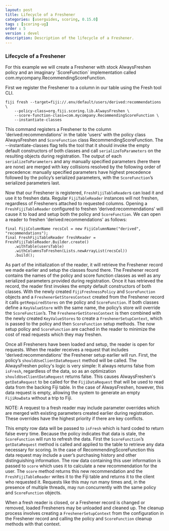 ```yaml
---
layout: post
title: Lifecycle of a Freshener
categories: [userguides, scoring, 0.15.0]
tags : [scoring-ug]
order : 5
version : devel
description: Description of the lifecycle of a Freshener.
---
```


<h3 style="margin-top:0px;padding-top:10px;"> Lifecycle of a Freshener </h3>
For this example we will create a Freshener with stock AlwaysFreshen policy and an imaginary `ScoreFunction` implementation called com.mycompany.RecommendingScoreFunction.

First we register the Freshener to a column in our table using the Fresh tool CLI.

    fiji fresh --target=fiji://.env/default/users/derived:recommendations \
        --policy-class=org.fiji.scoring.lib.AlwaysFreshen \
        --score-function-class=com.mycompany.RecommendingScoreFunction \
        --instantiate-classes

This command registers a Freshener to the column 'derived:recommendations' in the table 'users' with the policy class AlwaysFreshen and `ScoreFunction` class RecommendingScoreFunction. The --instantiate-classes flag tells the tool that it should invoke the empty default constructors of both classes and call `serializeToParameters` on the resulting objects during registration. The output of each `serializeToParameters` and any manually specified parameters (here there are none) are merged with key collisions resolved by the following order of precedence: manually specified parameters have highest precedence followed by the policy’s serialized parameters, with the `ScoreFunction`’s serialized parameters last.

Now that our Freshener is registered, `FreshFijiTableReader`s can load it and use it to freshen data. Regular `FijiTableReader` instances will not freshen, regardless of Fresheners attached to requested columns. Opening a `FreshFijiTableReader` configured to freshen 'derived:recommendations' will cause it to load and setup both the policy and `ScoreFunction`. We can open a reader to freshen 'derived:recommendations' as follows:

    final FijiColumnName recsCol = new FijiColumnName("derived", "recommendations");
    final FreshFijiTableReader freshReader = FreshFijiTableReader.Builder.create()
        .withTable(usersTable)
        .withColumnsToFreshen(Lists.newArrayList(recsCol))
        .build();

As part of the initialization of the reader, it will retrieve the Freshener record we made earlier and setup the classes found there. The Freshener record contains the names of the policy and score function classes as well as any serialized parameters provided during registration. Once it has retrieved the record, the reader first invokes the empty default constructors of both classes. With the newly created `FijiFreshnessPolicy` and `ScoreFunction` objects and a `FreshenerGetStoresContext` created from the Freshener record it calls `getRequiredStores` on the policy and `ScoreFunction`. If both classes define a `KeyValueStore` with the same name, the policy’s store will override the `ScoreFunction`’s. The `FreshenerGetStoresContext` is then combined with the newly created `KeyValueStores` to create a `FreshenerSetupContext`, which is passed to the policy and then `ScoreFunction` setup methods. The now setup policy and `ScoreFunction` are cached in the reader to minimize the cost of read requests which they may freshen.

Once all Fresheners have been loaded and setup, the reader is open for requests. When the reader receives a request that includes 'derived:recommendations' the Freshener setup earlier will run. First, the policy’s `shouldUseClientDataRequest` method will be called. The AlwaysFreshen policy's logic is very simple: It always returns false from `isFresh`, regardless of the data, so as an optimization `shouldUseClientDataRequest` returns false. This causes AlwaysFreshen's `getDataRequest` to be called for the `FijiDataRequest` that will be used to read data from the backing Fiji table. In the case of AlwaysFreshen, however, this data request is empty, allowing the system to generate an empty `FijiRowData` without a trip to Fiji.

NOTE: A request to a fresh reader may include parameter overrides which are merged with existing parameters created earlier during registration. These overrides have the highest priority if there are key conflicts.

This empty row data will be passed to `isFresh` which is hard coded to return false every time. Because the policy indicates that data is stale, the `ScoreFunction` will run to refresh the data. First the `ScoreFunction`’s `getDataRequest` method is called and applied to the table to retrieve any data necessary for scoring. In the case of RecommendingScoreFunction this data request may include a user’s purchasing history and other distinguishing information. The row data containing this user information is passed to `score` which uses it to calculate a new recommendation for the user. The `score` method returns this new recommendation and the `FreshFijiTableReader` writes it to the Fiji table and returns it to the client who requested it. Requests like this may run many times and, in the presence of multiple threads, may run concurrently with the same policy and `ScoreFunction` objects.

When a fresh reader is closed, or a Freshener record is changed or removed, loaded Fresheners may be unloaded and cleaned up. The cleanup process involves creating a `FreshenerSetupContext` from the configuration in the Freshener record and calling the policy and `ScoreFunction` cleanup methods with that context.
